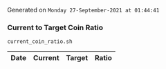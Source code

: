 Generated on `Monday 27-September-2021 at 01:44:41`

### Current to Target Coin Ratio
`current_coin_ratio.sh`

Date|Current|Target|Ratio
---|---|---|---
